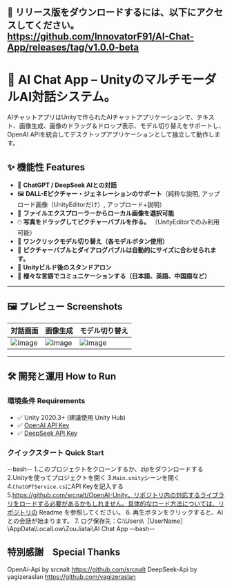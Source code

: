 ## 📁 リリース版をダウンロードするには、以下にアクセスしてください。 https://github.com/InnovatorF91/AI-Chat-App/releases/tag/v1.0.0-beta

# 🧠 AI Chat App – UnityのマルチモーダルAI対話システム。

AIチャットアプリはUnityで作られたAIチャットアプリケーションで、テキスト、画像生成、画像のドラッグ＆ドロップ表示、モデル切り替えをサポートし、OpenAI APIを統合してデスクトップアプリケーションとして独立して動作します。

## ✨ 機能性 Features

- 💬 **ChatGPT / DeepSeek AIとの対話**
- 🖼️ **DALL-Eピクチャー・ジェネレーションのサポート**（純粋な説明, アップロード画像（UnityEditorだけ）, アップロード+説明）
- 📁 **ファイルエクスプローラーからローカル画像を選択可能**
- 🖱️ **写真をドラッグしてピクチャーバブルを作る。** （UnityEditorでのみ利用可能）
- 🧠 **ワンクリックモデル切り替え（各モデルボタン使用）**
- 🎨 **ピクチャーバブルとダイアログバブルは自動的にサイズに合わせられます。**
- 🚀 **Unityビルド後のスタンドアロン**
- 💬 **様々な言語でコミュニケーションする（日本語、英語、中国語など）**

---

## 🖼️ プレビュー Screenshots

| 対話画面 | 画像生成 | モデル切り替え |
|----------|----------|----------|
| ![image](https://github.com/user-attachments/assets/4342f476-f3b8-4910-9251-d224bb94694d)|![image](https://github.com/user-attachments/assets/07f03056-041e-40af-ba01-39a26e6b96d4)|![image](https://github.com/user-attachments/assets/119f8ee2-fdad-48a8-8977-ed661c73972a)|

---

## 🛠️ 開発と運用 How to Run

### 環境条件 Requirements

- ✅ Unity 2020.3+ (建議使用 Unity Hub)
- ✅ [OpenAI API Key](https://platform.openai.com/account/api-keys)
- ✅ [DeepSeek API Key](https://platform.deepseek.com/api_keys)

### クイックスタート Quick Start
--bash--
1.このプロジェクトをクローンするか、zipをダウンロードする
2.Unityを使ってプロジェクトを開く
3.`Main.unity`シーンを開く
4.`ChatGPTService.cs`にAPI Keyを記入する
5.https://github.com/srcnalt/OpenAI-Unity。リポジトリ内の対応するライブラリをロードする必要があるかもしれません。具体的なロード方法については、リポジトリの Readme を参照してください。
6. 再生ボタンをクリックすると、AI との会話が始まります。
7. ログ保存先：C:\Users\［UserName］\AppData\LocalLow\ZouJiatai\AI Chat App
--bash--

## **特別感謝　Special Thanks**
OpenAi-Api by srcnalt https://github.com/srcnalt
DeepSeek-Api by yagizeraslan https://github.com/yagizeraslan

